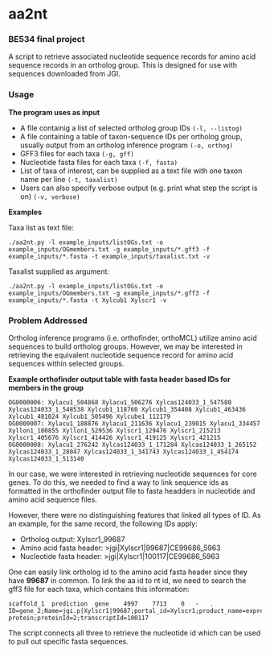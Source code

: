 # aa2nt

### BE534 final project

A script to retrieve associated nucleotide sequence records for amino acid sequence records in an ortholog group. This is designed for use with sequences downloaded from JGI.

### Usage

**The program uses as input**

* A file containig a list of selected ortholog group IDs `(-l, --listog)`
* A file containing a table of taxon-sequence IDs per ortholog group, usually output from an ortholog inference program `(-o, orthog)`
* GFF3 files for each taxa `(-g, gff)`
* Nucleotide fasta files for each taxa `(-f, fasta)`
* List of taxa of interest, can be supplied as a text file with one taxon name per line `(-t, taxalist)`
* Users can also specify verbose output (e.g. print what step the script is on) `(-v, verbose)`

**Examples** 

Taxa list as text file:
```
./aa2nt.py -l example_inputs/listOGs.txt -o example_inputs/OGmembers.txt -g example_inputs/*.gff3 -f example_inputs/*.fasta -t example_inputs/taxalist.txt -v

```

Taxalist supplied as argument:
```
./aa2nt.py -l example_inputs/listOGs.txt -o example_inputs/OGmembers.txt -g example_inputs/*.gff3 -f example_inputs/*.fasta -t Xylcub1 Xylscr1 -v

```


### Problem Addressed

Ortholog inference programs (i.e. orthofinder, orthoMCL) utilize amino acid sequences to build ortholog groups. However, we may be interested in retrieving the equivalent nucleotide sequence record for amino acid sequences within selected groups.

**Example orthofinder output table with fasta header based IDs for members in the group**

```
OG0000006: Xylacu1_504868 Xylacu1_506276 Xylcas124033_1_547580 Xylcas124033_1_548538 Xylcub1_118760 Xylcub1_354408 Xylcub1_463436 Xylcub1_481024 Xylcub1_505496 Xylcube1_112179
OG0000007: Xylacu1_188876 Xylacu1_211636 Xylacu1_239015 Xylacu1_334457 Xyllon1_180855 Xyllon1_529536 Xylscr1_129476 Xylscr1_215213 Xylscr1_405676 Xylscr1_414426 Xylscr1_419125 Xylscr1_421215
OG0000008: Xylacu1_276242 Xylcas124033_1_171284 Xylcas124033_1_265152 Xylcas124033_1_28047 Xylcas124033_1_341743 Xylcas124033_1_454174 Xylcas124033_1_513140 

```

In our case, we were interested in retrieving nucleotide sequences for core genes. To do this, we needed to find a way to link sequence ids as formatted in the orthofinder output file to fasta headders in nucleotide and amino acid sequence files. 

However, there were no distinguishing features that linked all types of ID. As an example, for the same record, the following IDs apply:

* Ortholog output: Xylscr1_99687 
* Amino acid fasta header: >jgi|Xylscr1|99687|CE99686_5963 
* Nucleotide fasta header: >jgi|Xylscr1|100117|CE99686_5963 

One can easily link ortholog id to the amino acid fasta header since they have **99687** in common. To link the aa id to nt id, we need to search the gff3 file for each taxa, which contains this information:

```
scaffold_1	prediction	gene	4997	7713	0	-	.	ID=gene_2;Name=jgi.p|Xylscr1|99687;portal_id=Xylscr1;product_name=expressed protein;proteinId=2;transcriptId=100117

```

The script connects all three to retrieve the nucleotide id which can be used to pull out specific fasta sequences.
